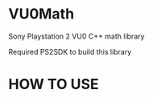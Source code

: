 # VU0Math
Sony Playstation 2 VU0 C++ math library

Required PS2SDK to build this library

# HOW TO USE
